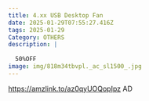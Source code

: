 ```yaml
---
title: 4.xx USB Desktop Fan
date: 2025-01-29T07:55:27.416Z
tags: 2025-01-29
Category: OTHERS
description: |
  
  50%OFF
image: img/818m34tbvpl._ac_sl1500_.jpg
---
```

https://amzlink.to/az0qyUOQopIpz
AD